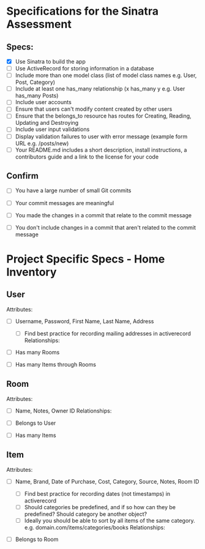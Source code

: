# Specifications for the Sinatra Assessment

## Specs:
- [x] Use Sinatra to build the app
- [ ] Use ActiveRecord for storing information in a database
- [ ] Include more than one model class (list of model class names e.g. User, Post, Category)
- [ ] Include at least one has_many relationship (x has_many y e.g. User has_many Posts)
- [ ] Include user accounts
- [ ] Ensure that users can't modify content created by other users
- [ ] Ensure that the belongs_to resource has routes for Creating, Reading, Updating and Destroying
- [ ] Include user input validations
- [ ] Display validation failures to user with error message (example form URL e.g. /posts/new)
- [ ] Your README.md includes a short description, install instructions, a contributors guide and a link to the license for your code

## Confirm
- [ ] You have a large number of small Git commits
- [ ] Your commit messages are meaningful
- [ ] You made the changes in a commit that relate to the commit message
- [ ] You don't include changes in a commit that aren't related to the commit message



# Project Specific Specs - Home Inventory

## User
Attributes:
- [ ] Username, Password, First Name, Last Name, Address
	- [ ] Find best practice for recording mailing addresses in activerecord
Relationships:
- [ ] Has many Rooms
- [ ] Has many Items through Rooms 


## Room
Attributes:
- [ ] Name, Notes, Owner ID
Relationships:
- [ ] Belongs to User
- [ ] Has many Items


## Item
Attributes:
- [ ] Name, Brand, Date of Purchase, Cost, Category, Source, Notes, Room ID
	- [ ] Find best practice for recording dates (not timestamps) in activerecord
	- [ ] Should categories be predefined, and if so how can they be predefined? Should category be another object?
	- [ ] Ideally you should be able to sort by all items of the same category. e.g. domain.com/items/categories/books
Relationships:
- [ ] Belongs to Room

